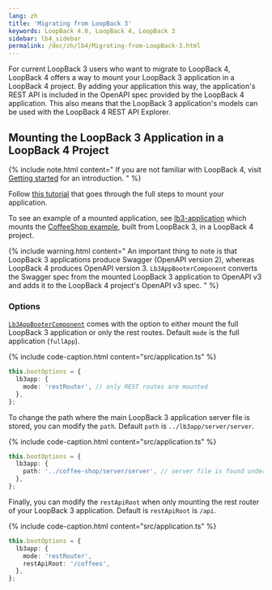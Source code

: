 ```yaml
---
lang: zh
title: 'Migrating from LoopBack 3'
keywords: LoopBack 4.0, LoopBack 4, LoopBack 3
sidebar: lb4_sidebar
permalink: /doc/zh/lb4/Migrating-from-LoopBack-3.html
---
```


For current LoopBack 3 users who want to migrate to LoopBack 4, LoopBack 4
offers a way to mount your LoopBack 3 application in a LoopBack 4 project. By
adding your application this way, the application's REST API is included in the
OpenAPI spec provided by the LoopBack 4 application. This also means that the
LoopBack 3 application's models can be used with the LoopBack 4 REST API
Explorer.

## Mounting the LoopBack 3 Application in a LoopBack 4 Project

{% include note.html content="
If you are not familiar with LoopBack 4, visit
[Getting started](Getting-started.md) for an introduction.
" %}

Follow
[this tutorial](https://github.com/strongloop/loopback-next/tree/master/examples/lb3-application#tutorial)
that goes through the full steps to mount your application.

To see an example of a mounted application, see
[lb3-application](https://github.com/strongloop/loopback-next/tree/master/examples/lb3-application)
which mounts the
[CoffeeShop example](https://github.com/strongloop/loopback-getting-started),
built from LoopBack 3, in a LoopBack 4 project.

{% include warning.html content="
An important thing to note is that LoopBack 3 applications produce Swagger
(OpenAPI version 2), whereas LoopBack 4 produces OpenAPI version 3.
`Lb3AppBooterComponent` converts the Swagger spec from the mounted LoopBack 3
application to OpenAPI v3 and adds it to the LoopBack 4 project's OpenAPI v3
spec.
" %}

### Options

[`Lb3AppBooterComponent`](https://loopback.io/doc/zh/lb4/apidocs.booter-lb3app.lb3appbootercomponent.html)
comes with the option to either mount the full LoopBack 3 application or only
the rest routes. Default `mode` is the full application (`fullApp`).

{% include code-caption.html content="src/application.ts" %}

```ts
this.bootOptions = {
  lb3app: {
    mode: 'restRouter', // only REST routes are mounted
  },
};
```

To change the path where the main LoopBack 3 application server file is stored,
you can modify the `path`. Default `path` is `../lb3app/server/server`.

{% include code-caption.html content="src/application.ts" %}

```ts
this.bootOptions = {
  lb3app: {
    path: '../coffee-shop/server/server', // server file is found under this path
  },
};
```

Finally, you can modify the `restApiRoot` when only mounting the rest router of
your LoopBack 3 application. Default is `restApiRoot` is `/api`.

{% include code-caption.html content="src/application.ts" %}

```ts
this.bootOptions = {
  lb3app: {
    mode: 'restRouter',
    restApiRoot: '/coffees',
  },
};
```
